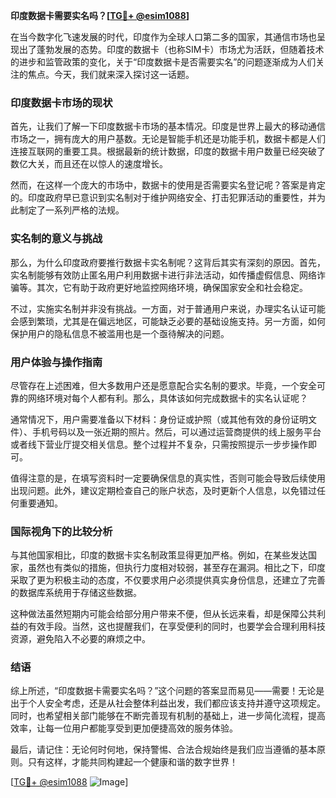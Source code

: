 **印度数据卡需要实名吗？[[TG💪+ @esim1088](https://t.me/s/esim1088)]**

在当今数字化飞速发展的时代，印度作为全球人口第二多的国家，其通信市场也呈现出了蓬勃发展的态势。印度的数据卡（也称SIM卡）市场尤为活跃，但随着技术的进步和监管政策的变化，关于“印度数据卡是否需要实名”的问题逐渐成为人们关注的焦点。今天，我们就来深入探讨这一话题。

### 印度数据卡市场的现状

首先，让我们了解一下印度数据卡市场的基本情况。印度是世界上最大的移动通信市场之一，拥有庞大的用户基数。无论是智能手机还是功能手机，数据卡都是人们连接互联网的重要工具。根据最新的统计数据，印度的数据卡用户数量已经突破了数亿大关，而且还在以惊人的速度增长。

然而，在这样一个庞大的市场中，数据卡的使用是否需要实名登记呢？答案是肯定的。印度政府早已意识到实名制对于维护网络安全、打击犯罪活动的重要性，并为此制定了一系列严格的法规。

### 实名制的意义与挑战

那么，为什么印度政府要推行数据卡实名制呢？这背后其实有深刻的原因。首先，实名制能够有效防止匿名用户利用数据卡进行非法活动，如传播虚假信息、网络诈骗等。其次，它有助于政府更好地监控网络环境，确保国家安全和社会稳定。

不过，实施实名制并非没有挑战。一方面，对于普通用户来说，办理实名认证可能会感到繁琐，尤其是在偏远地区，可能缺乏必要的基础设施支持。另一方面，如何保护用户的隐私信息不被滥用也是一个亟待解决的问题。

### 用户体验与操作指南

尽管存在上述困难，但大多数用户还是愿意配合实名制的要求。毕竟，一个安全可靠的网络环境对每个人都有利。那么，具体该如何完成数据卡的实名认证呢？

通常情况下，用户需要准备以下材料：身份证或护照（或其他有效的身份证明文件）、手机号码以及一张近期的照片。然后，可以通过运营商提供的线上服务平台或者线下营业厅提交相关信息。整个过程并不复杂，只需按照提示一步步操作即可。

值得注意的是，在填写资料时一定要确保信息的真实性，否则可能会导致后续使用出现问题。此外，建议定期检查自己的账户状态，及时更新个人信息，以免错过任何重要通知。

### 国际视角下的比较分析

与其他国家相比，印度的数据卡实名制政策显得更加严格。例如，在某些发达国家，虽然也有类似的措施，但执行力度相对较弱，甚至存在漏洞。相比之下，印度采取了更为积极主动的态度，不仅要求用户必须提供真实身份信息，还建立了完善的数据库系统用于存储这些数据。

这种做法虽然短期内可能会给部分用户带来不便，但从长远来看，却是保障公共利益的有效手段。当然，这也提醒我们，在享受便利的同时，也要学会合理利用科技资源，避免陷入不必要的麻烦之中。

### 结语

综上所述，“印度数据卡需要实名吗？”这个问题的答案显而易见——需要！无论是出于个人安全考虑，还是从社会整体利益出发，我们都应该支持并遵守这项规定。同时，也希望相关部门能够在不断完善现有机制的基础上，进一步简化流程，提高效率，让每一位用户都能享受到更加便捷高效的服务体验。

最后，请记住：无论何时何地，保持警惕、合法合规始终是我们应当遵循的基本原则。只有这样，才能共同构建起一个健康和谐的数字世界！

[[TG💪+ @esim1088](https://t.me/s/esim1088) ![Image](https://i.postimg.cc/4NQfJmqS/Snipaste-2025-05-13-00-14-12.png)]